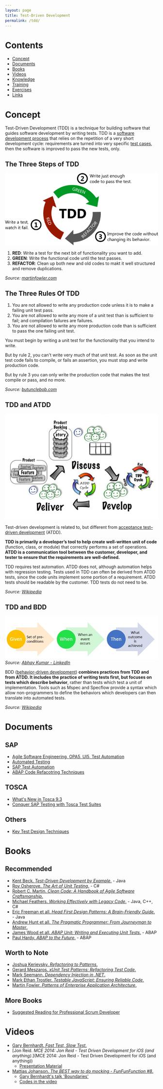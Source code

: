 ```yaml
---
layout: page
title: Test-Driven Development
permalink: /tdd/
---
```


# Contents

- [Concept](#concept)
- [Documents](#documents)
- [Books](#books)
- [Videos](#videos)
- [Knowledge](/tdd/knowledge/)
- [Training](/tdd/training/)
- [Exercises](/tdd/exercises/)
- [Links](/tdd/links/)

# Concept

Test-Driven Development (TDD) is a technique for building software that guides software development by writing tests. TDD is a [software development process](https://en.m.wikipedia.org/wiki/Software_development_process) that relies on the repetition of a very short development cycle: requirements are turned into very specific [test cases](https://en.m.wikipedia.org/wiki/Test_case), then the software is improved to pass the new tests, only.

## The Three Steps of TDD

![Three Steps of TDD](/img/three_stepp_of_tdd.png)  

1. __RED__: Write a test for the next bit of functionality you want to add.
2. __GREEN__: Write the functional code until the test passes.
3. __REFACTOR__: Clean up both new and old codes to makt it well structured and remove duplications.

_Source: [martinfowler.com](http://martinfowler.com/bliki/TestDrivenDevelopment.html)_

## The Three Rules Of TDD

1. You are not allowed to write any production code unless it is to make a failing unit test pass.
2. You are not allowed to write any more of a unit test than is sufficient to fail; and compilation failures are failures.
3. You are not allowed to write any more production code than is sufficient to pass the one failing unit test.

You must begin by writing a unit test for the functionality that you intend to write.

But by rule 2, you can't write very much of that unit test. As soon as the unit test code fails to compile, or fails an assertion, you must stop and write production code.

But by rule 3 you can only write the production code that makes the test compile or pass, and no more.

_Source: [butunclebob.com](http://butunclebob.com/ArticleS.UncleBob.TheThreeRulesOfTdd)_

## TDD and ATDD

![TDD and ATDD](/img/atdd_and_tdd.png)

Test-driven development is related to, but different from [acceptance test–driven development](https://en.wikipedia.org/wiki/Acceptance_test%E2%80%93driven_development) (ATDD).

**TDD is primarily a developer’s tool to help create well-written unit of code** (function, class, or module) that correctly performs a set of operations. **ATDD is a communication tool between the customer, developer, and tester to ensure that the requirements are well-defined.**

TDD requires test automation. ATDD does not, although automation helps with regression testing. Tests used in TDD can often be derived from ATDD tests, since the code units implement some portion of a requirement. ATDD tests should be readable by the customer. TDD tests do not need to be.

_Source: [Wikipedia](https://en.wikipedia.org/wiki/Test-driven_development#TDD_and_ATDD)_

## TDD and BDD

![Given When Then](/img/given_when_then.jpg)  
_Source: [Abhay Kumar - LinkedIn](https://www.linkedin.com/pulse/behavior-driven-development-tools-java-developers-abhay-kumar)_

BDD ([behavior-driven development](https://en.wikipedia.org/wiki/Behavior-driven_development)) **combines practices from TDD and from ATDD. It includes the practice of writing tests first, but focuses on tests which describe behavior**, rather than tests which test a unit of implementation. Tools such as Mspec and Specflow provide a syntax which allow non-programmers to define the behaviors which developers can then translate into automated tests.

_Source: [Wikipedia](https://en.wikipedia.org/wiki/Test-driven_development#TDD_and_BDD)_

# Documents

## SAP

- [Agile Software Engineering, OPA5, UI5, Test Automation](https://s3-ap-southeast-1.amazonaws.com/pacroy/Agile+Software+Engineering%2C+OPA5%2C+UI5%2C+Automation.pptx)
- [Automated Testing](https://s3-ap-southeast-1.amazonaws.com/pacroy/Automated+Testing.pptx)
- [SAP Test Automation](https://s3-ap-southeast-1.amazonaws.com/pacroy/SAP+Test+Management.pdf)
- [ABAP Code Refacotring Techniques](https://s3-ap-southeast-1.amazonaws.com/pacroy/abap_code_refactoring_techniques.pdf)

## TOSCA

- [What's New in Tosca 9.3](https://s3-ap-southeast-1.amazonaws.com/pacroy/What%E2%80%99s+New+in+Tosca+9.3.pdf)
- [Conquer SAP Testing with Tosca Test Suites](https://s3-ap-southeast-1.amazonaws.com/pacroy/SAP+Tricentis+Tosca+-testing.pdf)

## Others

- [Key Test Design Techniques](https://s3-ap-southeast-1.amazonaws.com/pacroy/Key+Test+Design+Techniques.pdf)

# Books

## Recommended

- [Kent Beck. _Test-Driven Development by Example_.](https://www.amazon.com/Test-Driven-Development-Kent-Beck/dp/0321146530) - Java
- [Roy Osherove. _The Art of Unit Testing_.](https://www.amazon.com/Art-Unit-Testing-examples/dp/1617290890/) - C#
- [Robert C. Martin. _Clean Code: A Handbook of Agile Software Craftsmanship_.](https://www.amazon.com/Clean-Code-Handbook-Software-Craftsmanship/dp/0132350882)
- [Michael Feathers. _Working Effectively with Legacy Code_.](https://www.amazon.com/Working-Effectively-Legacy-Michael-Feathers/dp/0131177052/) - Java, C++, C#
- [Eric Freeman et all. _Head First Design Patterns: A Brain-Friendly Guide_.](https://www.amazon.com/Head-First-Design-Patterns-Brain-Friendly/dp/0596007124) - Java
- [Andrew Hunt et all. _The Pragmatic Programmer: From Journeyman to Master_.](https://www.amazon.com/Pragmatic-Programmer-Journeyman-Master/dp/020161622X/)
- [James Wood et all. _ABAP Unit: Writing and Executing Unit Tests_.](https://www.sap-press.com/abap-unit-writing-and-executing-unit-tests_4298/) - ABAP
- [Paul Hardy. _ABAP to the Future_.](https://www.sap-press.com/abap-to-the-future_4161/) - ABAP

## Worth to Note

- [Joshua Kerievsky. _Refactoring to Patterns_.](https://www.amazon.com/Refactoring-Patterns-Joshua-Kerievsky/dp/0321213351)
- [Gerard Meszaros. _xUnit Test Patterns: Refactoring Test Code_.](https://www.amazon.com/xUnit-Test-Patterns-Refactoring-Code/dp/0131495054/)
- [Mark Seemann. _Dependency Injection in .NET_.](https://www.amazon.com/Dependency-Injection-NET-Mark-Seemann/dp/1935182501/)
- [Mark Ethan Trostler. _Testable JavaScript: Ensuring Reliable Code_.](https://www.amazon.com/Testable-JavaScript-Ensuring-Reliable-Code/dp/1449323391)
- [Martin Fowler. _Patterns of Enterprise Application Architecture_.](https://www.amazon.com/Patterns-Enterprise-Application-Architecture-Martin/dp/0321127420/)

## More Books

- [Suggested Reading for Professional Scrum Developer](https://www.scrum.org/resources/suggested-reading-professional-scrum-developer)

# Videos

- [Gary Bernhardt. _Fast Test, Slow Test_.](https://youtu.be/RAxiiRPHS9k)
- [Jon Reid. _MCE 2014: Jon Reid - Test Driven Development for iOS (and anything)_.](MCE 2014: Jon Reid - Test Driven Development for iOS (and anything))
  - [Presentation Material](http://qualitycoding.org/files/ControllingDependencies.pdf)
- [Mattias Johanson. _The BEST way to do mocking - FunFunFunction #8_.](https://github.com/mpj/workroom-lights-killer)
  - [Gary Bernhardt's talk 'Boundaries'](https://www.destroyallsoftware.com/talks/boundaries)
  - [Codes in the video](https://github.com/mpj/workroom-lights-killer)
